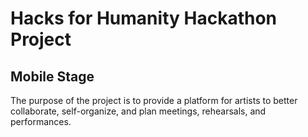 # Hacks for Humanity Hackathon Project

## Mobile Stage 
The purpose of the project is to provide a platform for artists to better collaborate, self-organize, and plan meetings, rehearsals, and performances.
